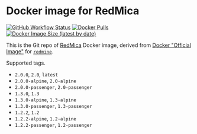 # Docker image for RedMica

[![GitHub Workflow Status](https://github.com/iquiw/docker-redmica/actions/workflows/docker.yml/badge.svg)](https://github.com/iquiw/docker-redmica/actions/workflows/docker.yml)
[![Docker Pulls](https://img.shields.io/docker/pulls/iquiw/redmica)](https://hub.docker.com/r/iquiw/redmica)
[![Docker Image Size (latest by date)](https://img.shields.io/docker/image-size/iquiw/redmica)](https://hub.docker.com/r/iquiw/redmica)

This is the Git repo of [RedMica](https://github.com/redmica/redmica) Docker image, derived from [Docker "Official Image"](https://github.com/docker-library/official-images#what-are-official-images) for [`redmine`](https://hub.docker.com/_/redmine/).

Supported tags.

* `2.0.0`, `2.0`, `latest`
* `2.0.0-alpine`, `2.0-alpine`
* `2.0.0-passenger`, `2.0-passenger`
* `1.3.0`, `1.3`
* `1.3.0-alpine`, `1.3-alpine`
* `1.3.0-passenger`, `1.3-passenger`
* `1.2.2`, `1.2`
* `1.2.2-alpine`, `1.2-alpine`
* `1.2.2-passenger`, `1.2-passenger`
